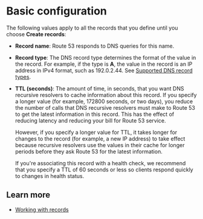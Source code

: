 # Basic configuration<a name="record-configure-basic"></a>

The following values apply to all the records that you define until you choose **Create records**:
+ **Record name**: Route 53 responds to DNS queries for this name\.
+ **Record type**: The DNS record type determines the format of the value in the record\. For example, if the type is **A**, the value in the record is an IP address in IPv4 format, such as 192\.0\.2\.44\. See [Supported DNS record types](https://docs.aws.amazon.com/Route53/latest/DeveloperGuide/ResourceRecordTypes.html)\.
+ **TTL \(seconds\)**: The amount of time, in seconds, that you want DNS recursive resolvers to cache information about this record\. If you specify a longer value \(for example, 172800 seconds, or two days\), you reduce the number of calls that DNS recursive resolvers must make to Route 53 to get the latest information in this record\. This has the effect of reducing latency and reducing your bill for Route 53 service\. 

  However, if you specify a longer value for TTL, it takes longer for changes to the record \(for example, a new IP address\) to take effect because recursive resolvers use the values in their cache for longer periods before they ask Route 53 for the latest information\. 

  If you're associating this record with a health check, we recommend that you specify a TTL of 60 seconds or less so clients respond quickly to changes in health status\. 

## Learn more<a name="record-configure-learn-more"></a>
+ [Working with records](https://docs.aws.amazon.com/Route53/latest/DeveloperGuide/rrsets-working-with.html)